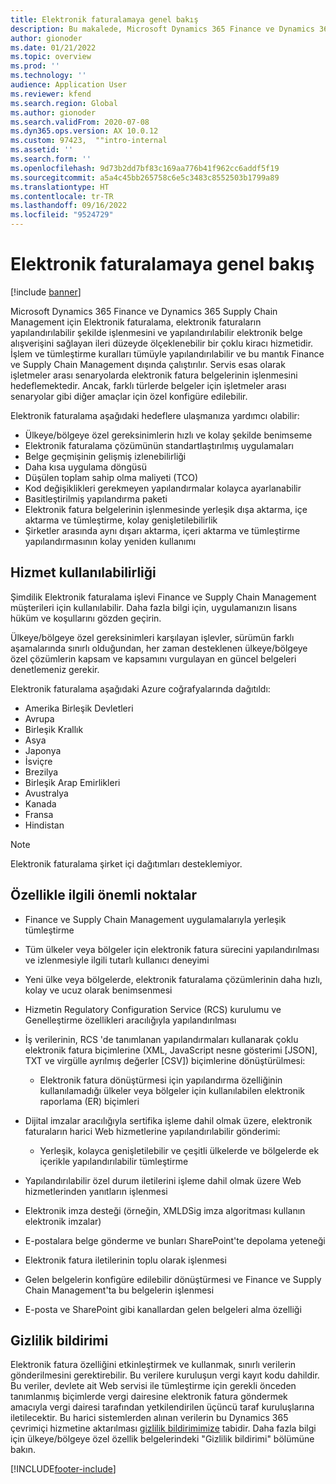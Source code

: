 ```yaml
---
title: Elektronik faturalamaya genel bakış
description: Bu makalede, Microsoft Dynamics 365 Finance ve Dynamics 365 Supply Chain Management uygulamalarındaki Elektronik faturalama hakkında genel bakış sağlanmaktadır.
author: gionoder
ms.date: 01/21/2022
ms.topic: overview
ms.prod: ''
ms.technology: ''
audience: Application User
ms.reviewer: kfend
ms.search.region: Global
ms.author: gionoder
ms.search.validFrom: 2020-07-08
ms.dyn365.ops.version: AX 10.0.12
ms.custom: 97423,  ""intro-internal
ms.assetid: ''
ms.search.form: ''
ms.openlocfilehash: 9d73b2dd7bf83c169aa776b41f962cc6addf5f19
ms.sourcegitcommit: a5a4c45bb265758c6e5c3483c8552503b1799a89
ms.translationtype: HT
ms.contentlocale: tr-TR
ms.lasthandoff: 09/16/2022
ms.locfileid: "9524729"
---
```

# <a name="electronic-invoicing-overview"></a>Elektronik faturalamaya genel bakış

[!include [banner](../includes/banner.md)]

Microsoft Dynamics 365 Finance ve Dynamics 365 Supply Chain Management için Elektronik faturalama, elektronik faturaların yapılandırılabilir şekilde işlenmesini ve yapılandırılabilir elektronik belge alışverişini sağlayan ileri düzeyde ölçeklenebilir bir çoklu kiracı hizmetidir. İşlem ve tümleştirme kuralları tümüyle yapılandırılabilir ve bu mantık Finance ve Supply Chain Management dışında çalıştırılır. Servis esas olarak işletmeler arası senaryolarda elektronik fatura belgelerinin işlenmesini hedeflemektedir. Ancak, farklı türlerde belgeler için işletmeler arası senaryolar gibi diğer amaçlar için özel konfigüre edilebilir.

Elektronik faturalama aşağıdaki hedeflere ulaşmanıza yardımcı olabilir:

- Ülkeye/bölgeye özel gereksinimlerin hızlı ve kolay şekilde benimseme
- Elektronik faturalama çözümünün standartlaştırılmış uygulamaları
- Belge geçmişinin gelişmiş izlenebilirliği
- Daha kısa uygulama döngüsü
- Düşülen toplam sahip olma maliyeti (TCO)
- Kod değişiklikleri gerekmeyen yapılandırmalar kolayca ayarlanabilir
- Basitleştirilmiş yapılandırma paketi
- Elektronik fatura belgelerinin işlenmesinde yerleşik dışa aktarma, içe aktarma ve tümleştirme, kolay genişletilebilirlik
- Şirketler arasında aynı dışarı aktarma, içeri aktarma ve tümleştirme yapılandırmasının kolay yeniden kullanımı

## <a name="service-availability"></a>Hizmet kullanılabilirliği

Şimdilik Elektronik faturalama işlevi Finance ve Supply Chain Management müşterileri için kullanılabilir. Daha fazla bilgi için, uygulamanızın lisans hüküm ve koşullarını gözden geçirin.

Ülkeye/bölgeye özel gereksinimleri karşılayan işlevler, sürümün farklı aşamalarında sınırlı olduğundan, her zaman desteklenen ülkeye/bölgeye özel çözümlerin kapsam ve kapsamını vurgulayan en güncel belgeleri denetlemeniz gerekir.

Elektronik faturalama aşağıdaki Azure coğrafyalarında dağıtıldı:

- Amerika Birleşik Devletleri
- Avrupa
- Birleşik Krallık
- Asya
- Japonya
- İsviçre
- Brezilya
- Birleşik Arap Emirlikleri
- Avustralya
- Kanada
- Fransa
- Hindistan

> [!NOTE]
> Elektronik faturalama şirket içi dağıtımları desteklemiyor.

## <a name="feature-highlights"></a>Özellikle ilgili önemli noktalar

- Finance ve Supply Chain Management uygulamalarıyla yerleşik tümleştirme
- Tüm ülkeler veya bölgeler için elektronik fatura sürecini yapılandırılması ve izlenmesiyle ilgili tutarlı kullanıcı deneyimi
- Yeni ülke veya bölgelerde, elektronik faturalama çözümlerinin daha hızlı, kolay ve ucuz olarak benimsenmesi
- Hizmetin Regulatory Configuration Service (RCS) kurulumu ve Genelleştirme özellikleri aracılığıyla yapılandırılması
- İş verilerinin, RCS 'de tanımlanan yapılandırmaları kullanarak çoklu elektronik fatura biçimlerine (XML, JavaScript nesne gösterimi \[JSON\], TXT ve virgülle ayrılmış değerler \[CSV\]) biçimlerine dönüştürülmesi:

    - Elektronik fatura dönüştürmesi için yapılandırma özelliğinin kullanılamadığı ülkeler veya bölgeler için kullanılabilen elektronik raporlama (ER) biçimleri

- Dijital imzalar aracılığıyla sertifika işleme dahil olmak üzere, elektronik faturaların harici Web hizmetlerine yapılandırılabilir gönderimi:

    - Yerleşik, kolayca genişletilebilir ve çeşitli ülkelerde ve bölgelerde ek içerikle yapılandırılabilir tümleştirme

- Yapılandırılabilir özel durum iletilerini işleme dahil olmak üzere Web hizmetlerinden yanıtların işlenmesi
- Elektronik imza desteği (örneğin, XMLDSig imza algoritması kullanın elektronik imzalar)
- E-postalara belge gönderme ve bunları SharePoint'te depolama yeteneği
- Elektronik fatura iletilerinin toplu olarak işlenmesi
- Gelen belgelerin konfigüre edilebilir dönüştürmesi ve Finance ve Supply Chain Management'ta bu belgelerin işlenmesi
- E-posta ve SharePoint gibi kanallardan gelen belgeleri alma özelliği

## <a name="privacy-notice"></a>Gizlilik bildirimi

Elektronik fatura özelliğini etkinleştirmek ve kullanmak, sınırlı verilerin gönderilmesini gerektirebilir. Bu verilere kuruluşun vergi kayıt kodu dahildir. Bu veriler, devlete ait Web servisi ile tümleştirme için gerekli önceden tanımlanmış biçimlerde vergi dairesine elektronik fatura göndermek amacıyla vergi dairesi tarafından yetkilendirilen üçüncü taraf kuruluşlarına iletilecektir. Bu harici sistemlerden alınan verilerin bu Dynamics 365 çevrimiçi hizmetine aktarılması [gizlilik bildirimimize](https://go.microsoft.com/fwlink/?LinkId=512132) tabidir. Daha fazla bilgi için ülkeye/bölgeye özel özellik belgelerindeki "Gizlilik bildirimi" bölümüne bakın.

[!INCLUDE[footer-include](../../includes/footer-banner.md)]
